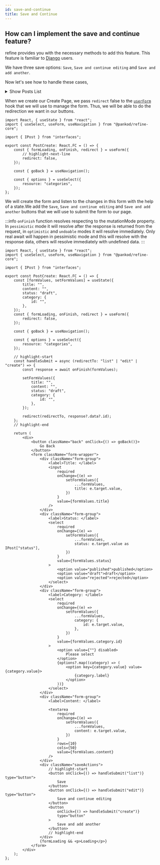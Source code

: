 ```yaml
---
id: save-and-continue
title: Save and Continue
---
```


## How can I implement the save and continue feature?

refine provides you with the necessary methods to add this feature. This feature is familiar to [Django](https://www.djangoproject.com/) users.

We have three save options: `Save`, `Save and continue editing` and `Save and add another`.

Now let's see how to handle these cases,

<details>
<summary>Show Posts List</summary>
<p>

```tsx title="src/posts/pages/list.tsx"
import { useTable, useNavigation } from "@pankod/refine-core";

import { IPost } from "interfaces";

export const PostList: React.FC = () => {
    const { tableQueryResult } = useTable<IPost>({
        initialSorter: [
            {
                field: "id",
                order: "desc",
            },
        ],
    });
    const { edit, create } = useNavigation();

    return (
        <div>
            <button onClick={() => create("posts")}>Create Post</button>
            <table>
                <thead>
                    <td>ID</td>
                    <td>Title</td>
                    <td>Actions</td>
                </thead>
                <tbody>
                    {tableQueryResult.data?.data.map((post) => (
                        <tr key={post.id}>
                            <td>{post.id}</td>
                            <td>{post.title}</td>
                            <td>
                                <button onClick={() => edit("posts", post.id)}>
                                    Edit
                                </button>
                            </td>
                        </tr>
                    ))}
                </tbody>
            </table>
        </div>
    );
};
```

</p>
</details>

When we create our Create Page, we pass `redirect` false to the [`userForm`](/docs/core/hooks/useForm) hook that we will use to manage the form. Thus, we will be able to do the redirection we want in our buttons.

```tsx title="src/pages/create.tsx"
import React, { useState } from "react";
import { useSelect, useForm, useNavigation } from "@pankod/refine-core";

import { IPost } from "interfaces";

export const PostCreate: React.FC = () => {
    const { formLoading, onFinish, redirect } = useForm({
        // highlight-next-line
        redirect: false,
    });

    const { goBack } = useNavigation();

    const { options } = useSelect({
        resource: "categories",
    });
};
```

We will create the form and listen to the changes in this form with the help of a state.We add the `Save`, `Save and continue editing` and `Save and add another` buttons that we will use to submit the form to our page.

:::info
`onFinish` function resolves respecting to the mutationMode property. In `pessimistic` mode it will resolve after the response is returned from the request, in `optimistic` and `undoable` modes it will resolve immediately. Only real await will happen in pessimistic mode and this will resolve with the response data, others will resolve immediately with undefined data.
:::

```tsx title="src/pages/create.tsx"
import React, { useState } from "react";
import { useSelect, useForm, useNavigation } from "@pankod/refine-core";

import { IPost } from "interfaces";

export const PostCreate: React.FC = () => {
    const [formValues, setFormValues] = useState({
        title: "",
        content: "",
        status: "draft",
        category: {
            id: "",
        },
    });
    const { formLoading, onFinish, redirect } = useForm({
        redirect: false,
    });

    const { goBack } = useNavigation();

    const { options } = useSelect({
        resource: "categories",
    });

    // highlight-start
    const handleSubmit = async (redirectTo: "list" | "edit" | "create") => {
        const response = await onFinish(formValues);

        setFormValues({
            title: "",
            content: "",
            status: "draft",
            category: {
                id: "",
            },
        });

        redirect(redirectTo, response?.data?.id);
    };
    // highlight-end

    return (
        <div>
            <button className="back" onClick={() => goBack()}>
                Go Back
            </button>
            <form className="form-wrapper">
                <div className="form-group">
                    <label>Title: </label>
                    <input
                        required
                        onChange={(e) =>
                            setFormValues({
                                ...formValues,
                                title: e.target.value,
                            })
                        }
                        value={formValues.title}
                    />
                </div>
                <div className="form-group">
                    <label>Status: </label>
                    <select
                        required
                        onChange={(e) =>
                            setFormValues({
                                ...formValues,
                                status: e.target.value as IPost["status"],
                            })
                        }
                        value={formValues.status}
                    >
                        <option value="published">published</option>
                        <option value="draft">draft</option>
                        <option value="rejected">rejected</option>
                    </select>
                </div>
                <div className="form-group">
                    <label>Category: </label>
                    <select
                        required
                        onChange={(e) =>
                            setFormValues({
                                ...formValues,
                                category: {
                                    id: e.target.value,
                                },
                            })
                        }
                        value={formValues.category.id}
                    >
                        <option value={""} disabled>
                            Please select
                        </option>
                        {options?.map((category) => (
                            <option key={category.value} value={category.value}>
                                {category.label}
                            </option>
                        ))}
                    </select>
                </div>
                <div className="form-group">
                    <label>Content: </label>

                    <textarea
                        required
                        onChange={(e) =>
                            setFormValues({
                                ...formValues,
                                content: e.target.value,
                            })
                        }
                        rows={10}
                        cols={50}
                        value={formValues.content}
                    />
                </div>
                <div className="saveActions">
                    // highlight-start
                    <button onClick={() => handleSubmit("list")} type="button">
                        Save
                    </button>
                    <button onClick={() => handleSubmit("edit")} type="button">
                        Save and continue editing
                    </button>
                    <button
                        onClick={() => handleSubmit("create")}
                        type="button"
                    >
                        Save and add another
                    </button>
                    // highlight-end
                </div>
                {formLoading && <p>Loading</p>}
            </form>
        </div>
    );
};
```
